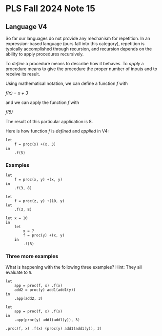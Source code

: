 # PLS Fall 2024 Note 15

## Language V4

So far our languages do not provide any mechanism for repetition.  In an
expression-based language (ours fall into this category), repetition is
typically accomplished through recursion, and recursion depends on the ability
to apply procedures recursively.

To *define* a procedure means to describe how it behaves.  To *apply* a
procedure means to give the procedure the proper number of inputs and to receive
its result.

Using mathematical notation, we can define a function *f* with

*f(x) = x + 3*

and we can apply the function *f* with

*f(5)*

The result of this particular application is 8.

Here is how function *f* is *defined* and *applied* in V4:

```
let
    f = proc(x) +(x, 3)
in
    .f(5)
```

### Examples

```
let
    f = proc(x, y) +(x, y)
in
    .f(3, 8)
```

```
let
    f = proc(z, y) +(10, y)
let
    .f(3, 8)
```

```
let x = 10
in
    let
        x = 7
        f = proc(y) +(x, y)
    in
        .f(8)
```

### Three more examples

What is happening with the following three examples?  Hint: They all evaluate to
`5`.

```
let
    app = proc(f, x) .f(x)
    add2 = proc(y) add1(add1(y))
in
    .app(add2, 3)
```

```
let
    app = proc(f, x) .f(x)
in
    .app(proc(y) add1(add1(y)), 3)
```

```
.proc(f, x) .f(x) (proc(y) add1(add1(y)), 3)
```

